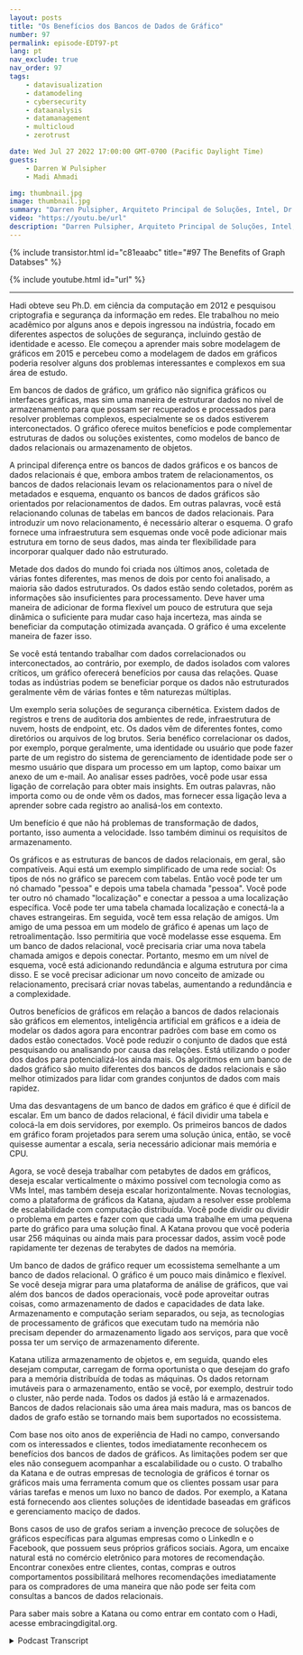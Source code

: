 ```yaml
---
layout: posts
title: "Os Benefícios dos Bancos de Dados de Gráfico"
number: 97
permalink: episode-EDT97-pt
lang: pt
nav_exclude: true
nav_order: 97
tags:
    - datavisualization
    - datamodeling
    - cybersecurity
    - dataanalysis
    - datamanagement
    - multicloud
    - zerotrust

date: Wed Jul 27 2022 17:00:00 GMT-0700 (Pacific Daylight Time)
guests:
    - Darren W Pulsipher
    - Madi Ahmadi

img: thumbnail.jpg
image: thumbnail.jpg
summary: "Darren Pulsipher, Arquiteto Principal de Soluções, Intel, Dr. Hadi Ahmadi, Diretor de Arquitetura de Soluções, Katana Graph discutem os benefícios de bancos de dados de gráficos."
video: "https://youtu.be/url"
description: "Darren Pulsipher, Arquiteto Principal de Soluções, Intel, Dr. Hadi Ahmadi, Diretor de Arquitetura de Soluções, Katana Graph discutem os benefícios de bancos de dados de gráficos."
---
```


<div>
{% include transistor.html id="c81eaabc" title="#97 The Benefits of Graph Databses" %}

{% include youtube.html id="url" %}
</div>

---

Hadi obteve seu Ph.D. em ciência da computação em 2012 e pesquisou criptografia e segurança da informação em redes. Ele trabalhou no meio acadêmico por alguns anos e depois ingressou na indústria, focado em diferentes aspectos de soluções de segurança, incluindo gestão de identidade e acesso. Ele começou a aprender mais sobre modelagem de gráficos em 2015 e percebeu como a modelagem de dados em gráficos poderia resolver alguns dos problemas interessantes e complexos em sua área de estudo.

Em bancos de dados de gráfico, um gráfico não significa gráficos ou interfaces gráficas, mas sim uma maneira de estruturar dados no nível de armazenamento para que possam ser recuperados e processados ​​para resolver problemas complexos, especialmente se os dados estiverem interconectados. O gráfico oferece muitos benefícios e pode complementar estruturas de dados ou soluções existentes, como modelos de banco de dados relacionais ou armazenamento de objetos.

A principal diferença entre os bancos de dados gráficos e os bancos de dados relacionais é que, embora ambos tratem de relacionamentos, os bancos de dados relacionais levam os relacionamentos para o nível de metadados e esquema, enquanto os bancos de dados gráficos são orientados por relacionamentos de dados. Em outras palavras, você está relacionando colunas de tabelas em bancos de dados relacionais. Para introduzir um novo relacionamento, é necessário alterar o esquema. O grafo fornece uma infraestrutura sem esquemas onde você pode adicionar mais estrutura em torno de seus dados, mas ainda ter flexibilidade para incorporar qualquer dado não estruturado.

Metade dos dados do mundo foi criada nos últimos anos, coletada de várias fontes diferentes, mas menos de dois por cento foi analisado, a maioria são dados estruturados. Os dados estão sendo coletados, porém as informações são insuficientes para processamento. Deve haver uma maneira de adicionar de forma flexível um pouco de estrutura que seja dinâmica o suficiente para mudar caso haja incerteza, mas ainda se beneficiar da computação otimizada avançada. O gráfico é uma excelente maneira de fazer isso.

Se você está tentando trabalhar com dados correlacionados ou interconectados, ao contrário, por exemplo, de dados isolados com valores críticos, um gráfico oferecerá benefícios por causa das relações. Quase todas as indústrias podem se beneficiar porque os dados não estruturados geralmente vêm de várias fontes e têm naturezas múltiplas.

Um exemplo seria soluções de segurança cibernética. Existem dados de registros e trens de auditoria dos ambientes de rede, infraestrutura de nuvem, hosts de endpoint, etc. Os dados vêm de diferentes fontes, como diretórios ou arquivos de log brutos. Seria benéfico correlacionar os dados, por exemplo, porque geralmente, uma identidade ou usuário que pode fazer parte de um registro do sistema de gerenciamento de identidade pode ser o mesmo usuário que dispara um processo em um laptop, como baixar um anexo de um e-mail. Ao analisar esses padrões, você pode usar essa ligação de correlação para obter mais insights. Em outras palavras, não importa como ou de onde vêm os dados, mas fornecer essa ligação leva a aprender sobre cada registro ao analisá-los em contexto.

Um benefício é que não há problemas de transformação de dados, portanto, isso aumenta a velocidade. Isso também diminui os requisitos de armazenamento.

Os gráficos e as estruturas de bancos de dados relacionais, em geral, são compatíveis. Aqui está um exemplo simplificado de uma rede social: Os tipos de nós no gráfico se parecem com tabelas. Então você pode ter um nó chamado "pessoa" e depois uma tabela chamada "pessoa". Você pode ter outro nó chamado "localização" e conectar a pessoa a uma localização específica. Você pode ter uma tabela chamada localização e conectá-la a chaves estrangeiras. Em seguida, você tem essa relação de amigos. Um amigo de uma pessoa em um modelo de gráfico é apenas um laço de retroalimentação. Isso permitiria que você modelasse esse esquema. Em um banco de dados relacional, você precisaria criar uma nova tabela chamada amigos e depois conectar. Portanto, mesmo em um nível de esquema, você está adicionando redundância e alguma estrutura por cima disso. E se você precisar adicionar um novo conceito de amizade ou relacionamento, precisará criar novas tabelas, aumentando a redundância e a complexidade.

Outros benefícios de gráficos em relação a bancos de dados relacionais são gráficos em elementos, inteligência artificial em gráficos e a ideia de modelar os dados agora para encontrar padrões com base em como os dados estão conectados. Você pode reduzir o conjunto de dados que está pesquisando ou analisando por causa das relações. Está utilizando o poder dos dados para potencializá-los ainda mais. Os algoritmos em um banco de dados gráfico são muito diferentes dos bancos de dados relacionais e são melhor otimizados para lidar com grandes conjuntos de dados com mais rapidez.

Uma das desvantagens de um banco de dados em gráfico é que é difícil de escalar. Em um banco de dados relacional, é fácil dividir uma tabela e colocá-la em dois servidores, por exemplo. Os primeiros bancos de dados em gráfico foram projetados para serem uma solução única, então, se você quisesse aumentar a escala, seria necessário adicionar mais memória e CPU.

Agora, se você deseja trabalhar com petabytes de dados em gráficos, deseja escalar verticalmente o máximo possível com tecnologia como as VMs Intel, mas também deseja escalar horizontalmente. Novas tecnologias, como a plataforma de gráficos da Katana, ajudam a resolver esse problema de escalabilidade com computação distribuída. Você pode dividir ou dividir o problema em partes e fazer com que cada uma trabalhe em uma pequena parte do gráfico para uma solução final. A Katana provou que você poderia usar 256 máquinas ou ainda mais para processar dados, assim você pode rapidamente ter dezenas de terabytes de dados na memória.

Um banco de dados de gráfico requer um ecossistema semelhante a um banco de dados relacional. O gráfico é um pouco mais dinâmico e flexível. Se você deseja migrar para uma plataforma de análise de gráficos, que vai além dos bancos de dados operacionais, você pode aproveitar outras coisas, como armazenamento de dados e capacidades de data lake. Armazenamento e computação seriam separados, ou seja, as tecnologias de processamento de gráficos que executam tudo na memória não precisam depender do armazenamento ligado aos serviços, para que você possa ter um serviço de armazenamento diferente.

Katana utiliza armazenamento de objetos e, em seguida, quando eles desejam computar, carregam de forma oportunista o que desejam do grafo para a memória distribuída de todas as máquinas. Os dados retornam imutáveis para o armazenamento, então se você, por exemplo, destruir todo o cluster, não perde nada. Todos os dados já estão lá e armazenados. Bancos de dados relacionais são uma área mais madura, mas os bancos de dados de grafo estão se tornando mais bem suportados no ecossistema.

Com base nos oito anos de experiência de Hadi no campo, conversando com os interessados e clientes, todos imediatamente reconhecem os benefícios dos bancos de dados de gráficos. As limitações podem ser que eles não conseguem acompanhar a escalabilidade ou o custo. O trabalho da Katana e de outras empresas de tecnologia de gráficos é tornar os gráficos mais uma ferramenta comum que os clientes possam usar para várias tarefas e menos um luxo no banco de dados. Por exemplo, a Katana está fornecendo aos clientes soluções de identidade baseadas em gráficos e gerenciamento maciço de dados.

Bons casos de uso de grafos seriam a invenção precoce de soluções de gráficos específicas para algumas empresas como o LinkedIn e o Facebook, que possuem seus próprios gráficos sociais. Agora, um encaixe natural está no comércio eletrônico para motores de recomendação. Encontrar conexões entre clientes, contas, compras e outros comportamentos possibilitará melhores recomendações imediatamente para os compradores de uma maneira que não pode ser feita com consultas a bancos de dados relacionais.

Para saber mais sobre a Katana ou como entrar em contato com o Hadi, acesse embracingdigital.org.



<details>
<summary> Podcast Transcript </summary>

<p></p>

</details>
